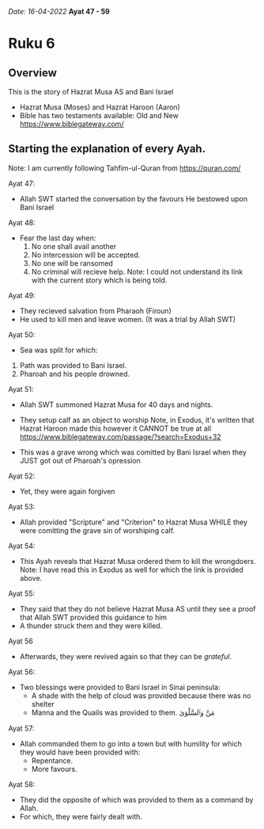 
*Date: 16-04-2022*
**Ayat 47 - 59**
# Ruku 6

## Overview
This is the story of Hazrat Musa AS and Bani Israel
- Hazrat Musa (Moses) and Hazrat Haroon (Aaron)
- Bible has two testaments available: Old and New
https://www.biblegateway.com/


## Starting the explanation of every Ayah.
Note: I am currently following Tahfim-ul-Quran from https://quran.com/

Ayat 47:
- Allah SWT started the conversation by the favours He bestowed upon Bani Israel

Ayat 48:
- Fear the last day when:
  1. No one shall avail another
  2. No intercession will be accepted.
  3. No one will be ransomed
  4. No criminal will recieve help.
Note: I could not understand its link with the current story which is being told.

Ayat 49:
- They recieved salvation from Pharaoh (Firoun)
- He used to kill men and leave women. (It was a trial by Allah SWT) 


Ayat 50:
- Sea was split for which:
1. Path was provided to Bani Israel.
2. Pharoah and his people drowned.

Ayat 51:
- Allah SWT summoned Hazrat Musa for 40 days and nights.

- They setup calf as an object to worship 
Note, in Exodus, it's written that Hazrat Haroon made this however it CANNOT be true at all
https://www.biblegateway.com/passage/?search=Exodus+32

- This was a grave wrong which was comitted by Bani Israel when they JUST got out of Pharoah's opression

Ayat 52:
- Yet, they were again forgiven

Ayat 53:
- Allah provided "Scripture" and "Criterion" to Hazrat Musa WHILE they were comitting the grave sin of worshiping calf.

Ayat 54:
- This Ayah reveals that Hazrat Musa ordered them to kill the wrongdoers.
Note: I have read this in Exodus as well for which the link is provided above.

Ayat 55:
- They said that they do not believe Hazrat Musa AS until they see a proof that Allah SWT provided this guidance to him
- A thunder struck them and they were killed.

Ayat 56
- Afterwards, they were revived again so that they can be *grateful*.

Ayat 56:
- Two blessings were provided to Bani Israel in Sinai peninsula:
  - A shade with the help of cloud was provided because there was no shelter
  - Manna and the Quails was provided to them. مَنَّ وَٱلسَّلْوَىٰ

Ayat 57: 
- Allah commanded them to go into a town but with humility for which they would have been provided with:
  - Repentance.
  - More favours.

Ayat 58: 
- They did the opposite of which was provided to them as a command by Allah.
- For which, they were fairly dealt with.
